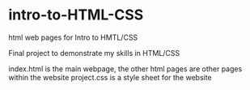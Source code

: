 # intro-to-HTML-CSS
html web pages for Intro to HMTL/CSS

Final project to demonstrate my skills in HTML/CSS


index.html is the main webpage, the other html pages are other pages within the website
project.css is a style sheet for the website

